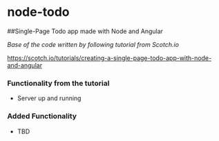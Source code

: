 # node-todo
##Single-Page Todo app made with Node and Angular

*Base of the code written by following tutorial from Scotch.io*

https://scotch.io/tutorials/creating-a-single-page-todo-app-with-node-and-angular

### Functionality from the tutorial
- Server up and running


### Added Functionality
- TBD
